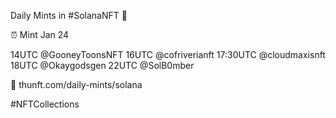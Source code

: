 Daily Mints in #SolanaNFT 🚀

⏰ Mint Jan 24

14UTC @GooneyToonsNFT
16UTC @cofriverianft
17:30UTC @cloudmaxisnft
18UTC @Okaygodsgen
22UTC @SolB0mber

🔗 thunft.com/daily-mints/solana

#NFTCollections